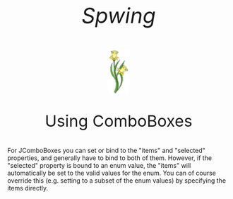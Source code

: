 <p style="text-align: center; font-size: 48px; font-style: italic">
Spwing
</p>

<div style="text-align: center;">
    <img src="https://github.com/bobhablutzel/spwing/blob/main/src/main/resources/com/hablutzel/spwing/component/Spwing.png?raw=true"
         alt="Spwing logo: A daffodil"
         height="100">
    <!-- Spwing logo attribution: CortoFrancese, CC BY-SA 4.0 <https://creativecommons.org/licenses/by-sa/4.0>, via Wikimedia Commons -->
</div>

<p style="text-align: center; font-size: 36px">
Using ComboBoxes
</p>

For JComboBoxes you can set or bind to the "items" and "selected" properties, and generally have to bind to 
both of them. However, if the "selected" property is bound to an enum value, the "items" will automatically
be set to the valid values for the enum. You can of course override this (e.g. setting to a subset of the 
enum values) by specifying the items directly.
